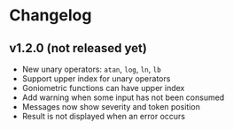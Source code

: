 # Changelog
## v1.2.0 (not released yet)
- New unary operators: `atan`, `log`, `ln`, `lb`
- Support upper index for unary operators
- Goniometric functions can have upper index
- Add warning when some input has not been consumed
- Messages now show severity and token position
- Result is not displayed when an error occurs
